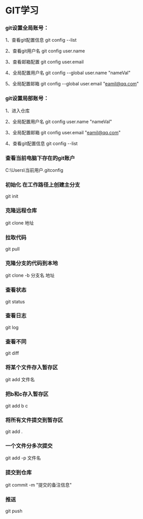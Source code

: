 # GIT学习
### git设置全局账号：
1、查看git配置信息 git config --list

2、查看git用户名 git config user.name

3、查看邮箱配置 git config user.email

4、全局配置用户名 git config --global user.name "nameVal"

5、全局配置邮箱 git config --global user.email "eamil@qq.com"

### git设置局部账号：
1、进入仓库

2、全局配置用户名 git config  user.name "nameVal"

3、全局配置邮箱 git config  user.email "eamil@qq.com"

4、查看git配置信息 git config --list


### 查看当前电脑下存在的git账户
C:\Users\当前用户\.gitconfig
   
### 初始化 在工作路径上创建主分支
git init 

### 克隆远程仓库
git clone 地址 

### 拉取代码
git pull

### 克隆分支的代码到本地
git clone -b 分支名 地址 

### 查看状态
git status 

### 查看日志
git log

### 查看不同
git diff

### 将某个文件存入暂存区
git add 文件名 

### 把b和c存入暂存区
git add b c 

### 将所有文件提交到暂存区
git add . 
 
### 一个文件分多次提交
git add -p 文件名

### 提交到仓库
git commit -m "提交的备注信息"  

### 推送
git push
